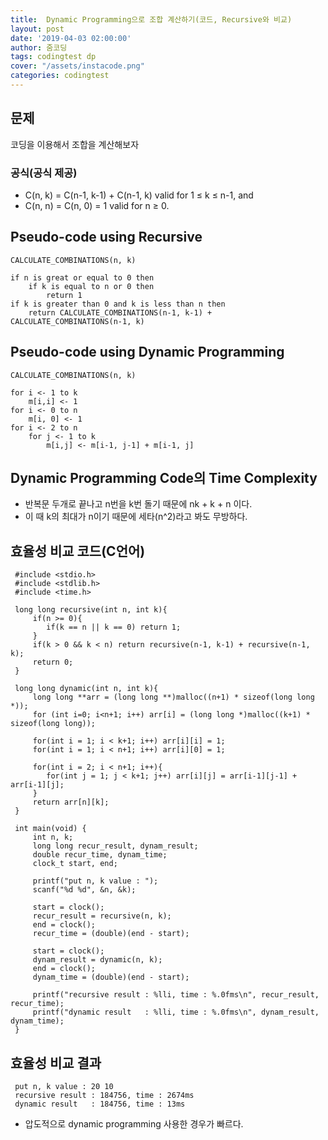 ```yaml
---
title:  Dynamic Programming으로 조합 계산하기(코드, Recursive와 비교)
layout: post
date: '2019-04-03 02:00:00'
author: 줌코딩
tags: codingtest dp
cover: "/assets/instacode.png"
categories: codingtest
---
```


## 문제

코딩을 이용해서 조합을 계산해보자

### 공식(공식 제공)

* C(n, k) = C(n-1, k-1) + C(n-1, k) valid for 1 ≤ k ≤ n-1,  and
* C(n, n) = C(n, 0) = 1 valid for n ≥ 0.

## Pseudo-code using Recursive 

    CALCULATE_COMBINATIONS(n, k)

    if n is great or equal to 0 then
        if k is equal to n or 0 then 
            return 1
    if k is greater than 0 and k is less than n then
        return CALCULATE_COMBINATIONS(n-1, k-1) + CALCULATE_COMBINATIONS(n-1, k)

## Pseudo-code using Dynamic Programming

    CALCULATE_COMBINATIONS(n, k)

    for i <- 1 to k
        m[i,i] <- 1
    for i <- 0 to n
        m[i, 0] <- 1
    for i <- 2 to n
        for j <- 1 to k
            m[i,j] <- m[i-1, j-1] + m[i-1, j]

## Dynamic Programming Code의 Time Complexity

 - 반복문 두개로 끝나고 n번을 k번 돌기 때문에 nk + k + n 이다.
 - 이 때 k의 최대가 n이기 때문에 세타(n^2)라고 봐도 무방하다.
 
## 효율성 비교 코드(C언어)
 
     #include <stdio.h>
     #include <stdlib.h>
     #include <time.h>
     
     long long recursive(int n, int k){
         if(n >= 0){
            if(k == n || k == 0) return 1;
         }
         if(k > 0 && k < n) return recursive(n-1, k-1) + recursive(n-1, k);
         return 0;
     } 
     
     long long dynamic(int n, int k){
         long long **arr = (long long **)malloc((n+1) * sizeof(long long *)); 
         for (int i=0; i<n+1; i++) arr[i] = (long long *)malloc((k+1) * sizeof(long long)); 
         
         for(int i = 1; i < k+1; i++) arr[i][i] = 1;
         for(int i = 1; i < n+1; i++) arr[i][0] = 1;
         
         for(int i = 2; i < n+1; i++){
            for(int j = 1; j < k+1; j++) arr[i][j] = arr[i-1][j-1] + arr[i-1][j];
         }
         return arr[n][k];
     }
     
     int main(void) {
         int n, k;
         long long recur_result, dynam_result;
         double recur_time, dynam_time;
         clock_t start, end;
         
         printf("put n, k value : ");
         scanf("%d %d", &n, &k);
         
         start = clock(); 
         recur_result = recursive(n, k);
         end = clock();
         recur_time = (double)(end - start);
         
         start = clock(); 
         dynam_result = dynamic(n, k);
         end = clock();
         dynam_time = (double)(end - start);
         
         printf("recursive result : %lli, time : %.0fms\n", recur_result, recur_time);
         printf("dynamic result   : %lli, time : %.0fms\n", dynam_result, dynam_time);
     }
 
 
 ## 효율성 비교 결과
 
     put n, k value : 20 10
     recursive result : 184756, time : 2674ms
     dynamic result   : 184756, time : 13ms
     
- 압도적으로 dynamic programming 사용한 경우가 빠르다.
